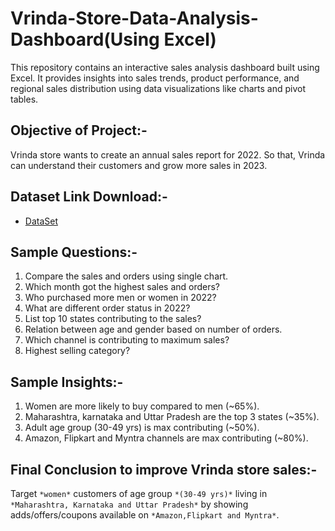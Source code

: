 # Vrinda-Store-Data-Analysis-Dashboard(Using Excel)
This repository contains an interactive sales analysis dashboard built using Excel. It provides insights into sales trends, product performance, and regional sales distribution using data visualizations like charts and pivot tables.

## Objective of Project:-
Vrinda store wants to create an annual sales report for 2022. So that, Vrinda can understand their customers and grow more sales in 2023.

## Dataset Link Download:-
- <a href= "https://docs.google.com/spreadsheets/d/1BT-2QF_oYhY8VqCDVgtDReDMK6LhOdix/edit?gid=1312948665#gid=1312948665"> DataSet</a>

## Sample Questions:- 
1. Compare the sales and orders using single chart.
2. Which month got the highest sales and orders?
3. Who purchased more men or women in 2022?
4. What are different order status in 2022?
5. List top 10 states contributing to the sales?
6. Relation between age and gender based on number of orders.
7. Which channel is contributing to maximum sales?
8. Highest selling category?

## Sample Insights:-
1. Women are more likely to buy compared to men (~65%).
2. Maharashtra, karnataka and Uttar Pradesh are the top 3 states (~35%).
3. Adult age group (30-49 yrs) is max contributing (~50%).
4. Amazon, Flipkart and Myntra channels are max contributing (~80%).
   
## Final Conclusion to improve Vrinda store sales:-
 Target `*women*` customers of age group `*(30-49 yrs)*` living in `*Maharashtra, Karnataka and Uttar Pradesh*` by showing adds/offers/coupons available on 
 `*Amazon,Flipkart and Myntra*`.
 




